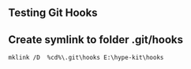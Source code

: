 ## Testing Git Hooks

## Create symlink to folder .git/hooks
`mklink /D  %cd%\.git\hooks E:\hype-kit\hooks`